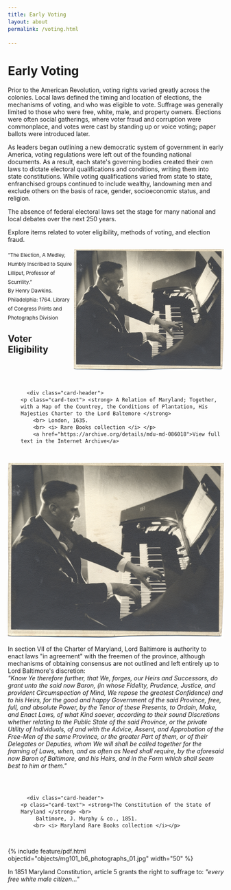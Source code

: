 ```yaml
---
title: Early Voting
layout: about
permalink: /voting.html

---
```

# Early Voting

Prior to the American Revolution, voting rights varied greatly across the colonies. Local laws defined the timing and location of elections, the mechanisms of voting, and who was eligible to vote. Suffrage was generally limited to those who were free, white, male, and property owners. Elections were often social gatherings, where voter fraud and corruption were commonplace, and votes were cast by standing up or voice voting; paper ballots were introduced later.

As leaders began outlining a new democratic system of government in early America, voting regulations were left out of the founding national documents. As a result, each state's governing bodies created their own laws to dictate electoral qualifications and conditions, writing them into state constitutions. While voting qualifications varied from state to state, enfranchised groups continued to include wealthy, landowning men and exclude others on the basis of race, gender, socioeconomic status, and religion.

The absence of federal electoral laws set the stage for many national and local debates over the next 250 years.

Explore items related to voter eligibility, methods of voting, and election fraud. 


<img style = "float: right;" src="objects/mg101_b6_photographs_01.jpg" alt="piano" width="350"/>

<sub> “The Election, A Medley, Humbly Inscribed to Squire Lilliput, Professor of Scurrility.” <br>
By Henry Dawkins. Philadelphia: 1764. Library of Congress Prints and Photographs Division </sub>


## Voter Eligibility

<div class="card" style="width: 30rem; float:left; margin: 30px;">
  
      <div class="card-header">
    <p class="card-text"> <strong> A Relation of Maryland; Together, with a Map of the Countrey, the Conditions of Plantation, His Majesties Charter to the Lord Baltemore </strong>
        <br> London, 1635.
        <br> <i> Rare Books collection </i> </p>
        <a href="https://archive.org/details/mdu-md-086018">View full text in the Internet Archive</a>
  </div>
  <a href="objects/mg101_b6_photographs_01.jpg" data-toggle="lightbox" data-caption="Piano">
	<img src="objects/mg101_b6_photographs_01.jpg" class="img-fluid">
</a>
  <div class="card-body">
    <p class="card-text"> In section VII of the Charter of Maryland, Lord Baltimore is authority to enact laws "in agreement" with the freemen of the province, although mechanisms of obtaining consensus are not outlined and left entirely up to Lord Baltimore's discretion: <br>
<i>
"Know Ye therefore further, that We, forges, our Heirs and Successors, do grant unto the said now Baron, (in whose Fidelity, Prudence, Justice, and provident Circumspection of Mind, We repose the greatest Confidence) and to his Heirs, for the good and happy Government of the said Province, free, full, and absolute Power, by the Tenor of these Presents, to Ordain, Make, and Enact Laws, of what Kind soever, according to their sound Discretions whether relating to the Public State of the said Province, or the private Utility of Individuals, of and with the Advice, Assent, and Approbation of the Free-Men of the same Province, or the greater Part of them, or of their Delegates or Deputies, whom We will shall be called together for the framing of Laws, when, and as often as Need shall require, by the aforesaid now Baron of Baltimore, and his Heirs, and in the Form which shall seem best to him or them." </i> </p>
</div>
</div>


<div class="card" style="width: 30rem; float:left; margin: 30px;">
  
      <div class="card-header">
    <p class="card-text"> <strong>The Constitution of the State of Maryland </strong> <br>
         Baltimore, J. Murphy & co., 1851.
        <br> <i> Maryland Rare Books collection </i></p>
  </div>
  {% include feature/pdf.html objectid="objects/mg101_b6_photographs_01.jpg" width="50" %}
  <div class="card-body">
    <p class="card-text"> In 1851 Maryland Constitution, article 5 grants the right to suffrage to: <i> "every free white male citizen..." </i> </p>
</div>
</div>
